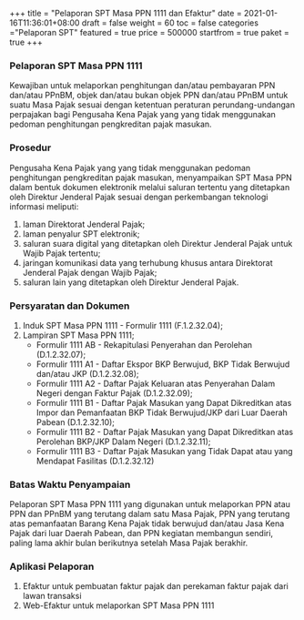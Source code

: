 +++
title = "Pelaporan SPT Masa PPN 1111 dan Efaktur"
date = 2021-01-16T11:36:01+08:00
draft = false
weight = 60
toc = false
categories ="Pelaporan SPT"
featured = true
price = 500000
startfrom = true
paket = true
+++
### Pelaporan SPT Masa PPN 1111
Kewajiban untuk melaporkan penghitungan dan/atau pembayaran PPN dan/atau PPnBM, objek dan/atau bukan objek PPN dan/atau PPnBM untuk suatu Masa Pajak sesuai dengan ketentuan peraturan perundang-undangan perpajakan bagi Pengusaha Kena Pajak yang yang tidak menggunakan pedoman penghitungan pengkreditan pajak masukan.

### Prosedur
Pengusaha Kena Pajak yang yang tidak menggunakan pedoman penghitungan pengkreditan pajak masukan, menyampaikan SPT Masa PPN dalam bentuk dokumen elektronik melalui saluran tertentu yang ditetapkan oleh Direktur Jenderal Pajak sesuai dengan perkembangan teknologi informasi meliputi:
1. laman Direktorat Jenderal Pajak;
2. laman penyalur SPT elektronik;
3. saluran suara digital yang ditetapkan oleh Direktur Jenderal Pajak untuk Wajib Pajak tertentu;
4. jaringan komunikasi data yang terhubung khusus antara Direktorat Jenderal Pajak dengan Wajib Pajak;
5. saluran lain yang ditetapkan oleh Direktur Jenderal Pajak.

### Persyaratan dan Dokumen
1. Induk SPT Masa PPN 1111 - Formulir 1111 (F.1.2.32.04);
2. Lampiran SPT Masa PPN 1111;
    - Formulir 1111 AB - Rekapitulasi Penyerahan dan Perolehan (D.1.2.32.07);
    - Formulir 1111 A1 - Daftar Ekspor BKP Berwujud, BKP Tidak Berwujud dan/atau JKP (D.1.2.32.08);
    - Formulir 1111 A2 - Daftar Pajak Keluaran atas Penyerahan Dalam Negeri dengan Faktur Pajak (D.1.2.32.09);
    - Formulir 1111 B1 - Daftar Pajak Masukan yang Dapat Dikreditkan atas Impor dan Pemanfaatan BKP Tidak Berwujud/JKP dari Luar Daerah Pabean (D.1.2.32.10);
    - Formulir 1111 B2 - Daftar Pajak Masukan yang Dapat Dikreditkan atas Perolehan BKP/JKP Dalam Negeri (D.1.2.32.11); 
    - Formulir 1111 B3 - Daftar Pajak Masukan yang Tidak Dapat atau yang Mendapat Fasilitas (D.1.2.32.12)

### Batas Waktu Penyampaian
Pelaporan SPT Masa PPN 1111 yang digunakan untuk melaporkan PPN atau PPN dan PPnBM yang terutang dalam satu Masa Pajak, PPN yang terutang atas pemanfaatan Barang Kena Pajak tidak berwujud dan/atau Jasa Kena Pajak dari luar Daerah Pabean, dan PPN kegiatan membangun sendiri, paling lama akhir bulan berikutnya setelah Masa Pajak berakhir.

### Aplikasi Pelaporan
1. Efaktur untuk pembuatan faktur pajak dan perekaman faktur pajak dari lawan transaksi
2. Web-Efaktur untuk melaporkan SPT Masa PPN 1111